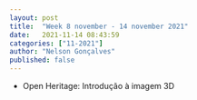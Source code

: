 ```yaml
---
layout: post
title:  "Week 8 november - 14 november 2021"
date:   2021-11-14 08:43:59
categories: ["11-2021"]
author: "Nelson Gonçalves"
published: false
---
```


* Open Heritage: Introdução à imagem 3D
